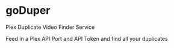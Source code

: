 # goDuper
Plex Duplicate Video Finder Service  

Feed in a Plex API:Port and API Token and find all your duplicates 

